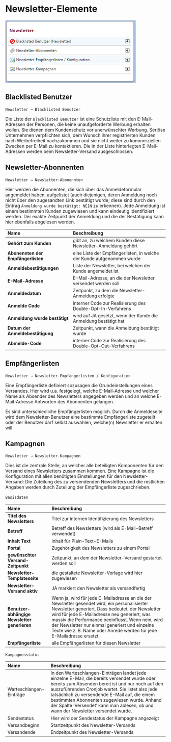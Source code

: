 # Newsletter-Elemente

![](../../.gitbook/assets/newsletter_elemente.png)

## Blacklisted Benutzer

```text
Newsletter → Blacklisted Benutzer
```

Die Liste der `Blacklisted Benutzer` ist eine Schutzliste mit den E-Mail-Adressen der Personen, die keine unaufgeforderte Werbung erhalten wollen. Sie dienen dem Kundenschutz vor unerwünschter Werbung. Seriöse Unternehmen verpflichten sich, dem Wunsch ihrer registrierten Kunden nach Werbefreiheit nachzukommen und sie nicht weiter zu kommerziellen Zwecken per E-Mail zu kontaktieren. Die in der Liste hinterlegten E-Mail-Adressen werden beim Newsletter-Versand ausgeschlossen.

## Newsletter-Abonnenten

```text
Newsletter → Newsletter-Abonennten
```

Hier werden die Abonnenten, die sich über das Anmeldeformular angemeldet haben, aufgelistet \(auch diejenigen, deren Anmeldung noch nicht über den zugesandten Link bestätigt wurde; diese sind durch den Eintrag `Anmeldung wurde bestätigt: NEIN` zu erkennen\). Jede Anmeldung ist einem bestimmten Kunden zugewiesen und kann eindeutig identifiziert werden. Der exakte Zeitpunkt der Anmeldung und die der Bestätigung kann hier ebenfalls abgelesen werden.

| **Name** | Beschreibung |
| :--- | :--- |
| **Gehört zum Kunden** | gibt an, zu welchem Kunden diese Newsletter-Anmeldung gehört |
| **Abonennten der Empfängerlisten** | eine Liste der Empfängerlisten, in welche der Kunde aufgenommen wurde |
| **Anmeldebestätigungen** | Liste der Newsletter, bei welchen der Kunde angemeldet ist |
| **E-Mail-Adresse** | E-Mail-Adresse, an die der Newsletter versendet werden soll |
| **Anmeldedatum** | Zeitpunkt, zu dem die Newsletter-Anmeldung erfolgte |
| **Anmelde Code** | interner Code zur Realisierung des Double-Opt-In-Verfahrens |
| **Anmeldung wurde bestätigt** | wird auf JA gesetzt, wenn der Kunde die Anmeldung bestätigt hat |
| **Datum der Anmeldebestätigung** | Zeitpunkt, wann die Anmeldung bestätigt wurde |
| **Abmelde-Code** | interner Code zur Realisierung des Double-Opt-Out-Verfahrens |

## Empfängerlisten

```text
Newsletter → Newsletter-Empfängerlisten / Konfiguration
```

Eine Empfängerliste definiert sozusagen die Grundeinstellungen eines Versandes. Hier wird u.a. festgelegt, welche E-Mail-Adresse und welcher Name als Absender des Newsletters angegeben werden und an welche E-Mail-Adresse Antworten des Abonnenten gelangen.

Es sind unterschiedliche Empfängerlisten möglich. Durch die Anmeldeseite wird dem Newsletter-Benutzer eine bestimmte Empfängerliste zugeteilt oder der Benutzer darf selbst auswählen, welche\(n\) Newsletter er erhalten will.

## Kampagnen

```text
Newsletter → Newsletter-Kampagnen
```

Dies ist die zentrale Stelle, an welcher alle beteiligten Komponenten für den Versand eines Newsletters zusammen kommen. Eine Kampagne ist die Konfiguration mit allen benötigten Einstellungen für den Newsletter-Versand: Die Zuteilung des zu versendenden Newsletters und die restlichen Angaben werden durch Zuteilung der Empfängerliste zugeschrieben.   


`Basisdaten`

| Name | Beschreibung |
| :--- | :--- |
| **Titel des Newsletters** | Titel zur internen Identifizierung des Newsletters |
| **Betreff** | Betreff des Newsletters \(wird als E-Mail-Betreff verwendet\) |
| **Inhalt Text** | Inhalt für Plain-Text-E-Mails |
| **Portal** | Zugehörigkeit des Newsletters zu einem Portal |
| **gewünschter Versand-Zeitpunkt** | Zeitpunkt, an dem der Newsletter-Versand gestartet werden soll |
| **Newsletter-Templateseite** | die gestaltete Newsletter-Vorlage wird hier zugewiesen |
| **Newsletter-Versand aktiv** | JA markiert den Newsletter als versandfertig |
| **Benutzer-abhängige Newsletter generieren** | Wenn ja, wird für jede E-Mailadresse an die der Newsletter gesendet wird, ein personalisierter Newsletter generiert. Dass bedeutet, der Newsletter wird für jede E-Mailadresse neu generiert, was massiv die Performance beeinflusst. Wenn nein, wird der Newsletter nur einmal generiert und einzelne Texte wie z. B. Name oder Anrede werden für jede E-Mailadresse ersetzt. |
| **Empfängerliste** | alle Empfängerlisten für diesen Newsletter |

  
 `Kampagnenstatus`

| Name | Beschreibung |
| :--- | :--- |
| Warteschlangen-Einträge | In den Warteschlangen-Einträgen landet jede einzelne E-Mail, die bereits versendet wurde oder bereits zum Absenden bereit ist und nur noch auf den auszuführenden Cronjob wartet. Sie listet also jede tatsächlich zu versendende E-Mail auf, die einem bestimmten Abonnenten zugewiesen wurde. Anhand der Spalte ‘Versendet’ kann man ablesen, ob und wann der Newsletter versendet wurde. |
| Sendestatus | Hier wird der Sendestatus der Kampagne angezeigt |
| Versandbeginn | Startzeitpunkt des Newsletter-Versands |
| Versandende | Endzeitpunkt des Newsletter-Versands |

